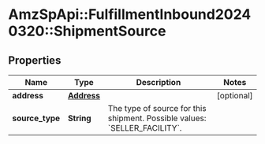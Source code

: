 # AmzSpApi::FulfillmentInbound20240320::ShipmentSource

## Properties
Name | Type | Description | Notes
------------ | ------------- | ------------- | -------------
**address** | [**Address**](Address.md) |  | [optional] 
**source_type** | **String** | The type of source for this shipment. Possible values: &#x60;SELLER_FACILITY&#x60;. | 

